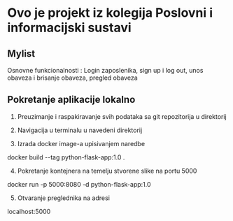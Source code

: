 # Ovo je projekt iz kolegija Poslovni i informacijski sustavi

## Mylist
Osnovne funkcionalnosti : Login zaposlenika, sign up i log out, unos obaveza i brisanje obaveza, pregled obaveza

## Pokretanje aplikacije lokalno
1. Preuzimanje i raspakiravanje svih podataka sa git repozitorija u direktorij

2. Navigacija u terminalu u navedeni direktorij

3. Izrada docker image-a upisivanjem naredbe

docker build --tag python-flask-app:1.0 .

4. Pokretanje kontejnera na temelju stvorene slike na portu 5000

docker run  -p 5000:8080 -d python-flask-app:1.0

5. Otvaranje preglednika na adresi

localhost:5000



